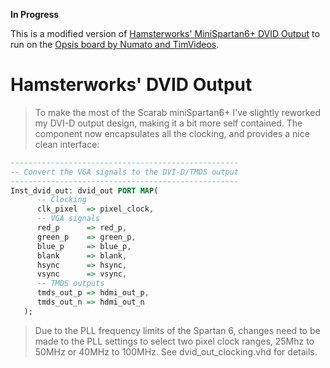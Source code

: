 
**In Progress**

This is a modified version of
[Hamsterworks' MiniSpartan6+ DVID Output](http://hamsterworks.co.nz/mediawiki/index.php/MiniSpartan6%2B_DVID_Output)
to run on the 
[Opsis board by Numato and TimVideos](http://hdmi2usb.tv/opsis).

Hamsterworks' DVID Output
===========================

> To make the most of the Scarab miniSpartan6+ I've slightly reworked my DVI-D
> output design, making it a bit more self contained. The component now
> encapsulates all the clocking, and provides a nice clean interface:
>
```vhdl
---------------------------------------------------
-- Convert the VGA signals to the DVI-D/TMDS output 
---------------------------------------------------
Inst_dvid_out: dvid_out PORT MAP(
      -- Clocking
      clk_pixel  => pixel_clock,
      -- VGA signals
      red_p      => red_p,
      green_p    => green_p,
      blue_p     => blue_p,
      blank      => blank,
      hsync      => hsync,
      vsync      => vsync,
      -- TMDS outputs
      tmds_out_p => hdmi_out_p,
      tmds_out_n => hdmi_out_n
   );
```

> Due to the PLL frequency limits of the Spartan 6, changes need to be made to
> the PLL settings to select two pixel clock ranges, 25Mhz to 50MHz or 40MHz to
> 100MHz. See dvid_out_clocking.vhd for details.
